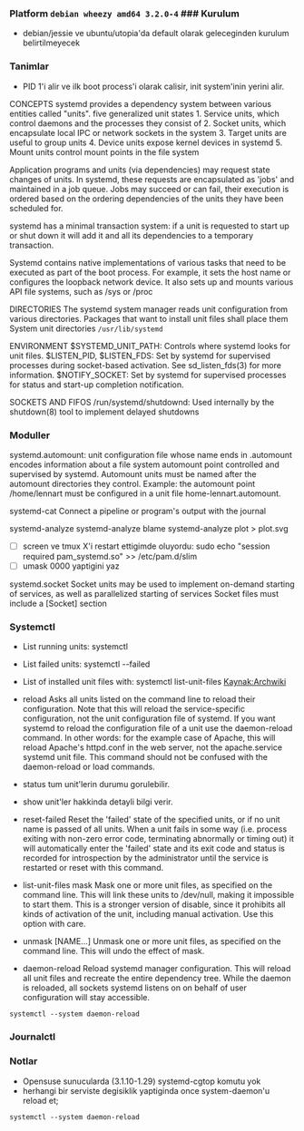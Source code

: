 ### Platform `debian wheezy amd64 3.2.0-4` ### Kurulum
* debian/jessie ve ubuntu/utopia'da default olarak geleceginden kurulum
belirtilmeyecek

### Tanimlar
* PID 1'i alir ve ilk boot process'i olarak calisir, init system'inin yerini
alir. 

CONCEPTS systemd provides a dependency system between various entities called
"units".  five generalized unit states 1. Service units, which control daemons
and the processes they consist of 2. Socket units, which encapsulate local IPC
or network sockets in the system 3. Target units are useful to group units 4.
Device units expose kernel devices in systemd 5. Mount units control mount
points in the file system

Application programs and units (via dependencies) may request state changes of
units. In systemd, these requests are encapsulated as 'jobs' and maintained in
a job queue. Jobs may succeed or can fail, their execution is ordered based on
the ordering dependencies of the units they have been scheduled for.

systemd has a minimal transaction system: if a unit is requested to start up or
shut down it will add it and all its dependencies to a temporary transaction.

Systemd contains native implementations of various tasks that need to be
executed as part of the boot process. For example, it sets the host name or
configures the loopback network device. It also sets up and mounts various API
file systems, such as /sys or /proc

DIRECTORIES 
The systemd system manager reads unit configuration from various
directories. Packages that want to install unit files shall place them System
unit directories `/usr/lib/systemd`

ENVIRONMENT 
$SYSTEMD_UNIT_PATH: Controls where systemd looks for unit files.
$LISTEN_PID, $LISTEN_FDS: Set by systemd for supervised processes during
socket-based activation. See sd_listen_fds(3) for more information.
$NOTIFY_SOCKET: Set by systemd for supervised processes for status and start-up
completion notification.

SOCKETS AND FIFOS 
/run/systemd/shutdownd: Used internally by the shutdown(8)
tool to implement delayed shutdowns

### Moduller #### 
systemd.automount: unit configuration file whose name ends in
.automount encodes information about a file system automount point controlled
and supervised by systemd.  Automount units must be named after the automount
directories they control.  Example: the automount point /home/lennart must be
configured in a unit file home-lennart.automount.

systemd-cat 
Connect a pipeline or program's output with the journal 

systemd-analyze 
systemd-analyze blame 
systemd-analyze plot > plot.svg
* [ ] screen ve tmux X'i restart ettigimde oluyordu:
sudo echo "session required pam_systemd.so" >>  /etc/pam.d/slim
* [ ] umask 0000 yaptigini yaz

systemd.socket Socket units may be used to implement on-demand starting of
services, as  well as parallelized starting of services Socket files must
include a [Socket] section

### Systemctl
* List running units: systemctl
* List failed units: systemctl --failed
* List of installed unit files with: systemctl list-unit-files
[Kaynak:Archwiki](https://wiki.archlinux.org/index.php/systemd)

* reload
 Asks all units listed on the command line to reload their configuration. Note
 that this will reload the service-specific configuration, not the unit
 configuration file of systemd. If you want systemd to reload the configuration
 file of a unit use the daemon-reload command. In other words: for the example
 case of Apache, this will reload Apache's httpd.conf in the web server, not
 the apache.service systemd unit file.  This command should not be confused
 with the daemon-reload or load commands.
* status
tum unit'lerin durumu gorulebilir.
* show
unit'ler hakkinda detayli bilgi verir.
* reset-failed
Reset the 'failed' state of the specified units, or if no unit name is passed
of all units. When a unit fails in some way (i.e. process exiting with non-zero
error code, terminating abnormally or timing out) it will automatically enter
the 'failed' state and its exit code and status is recorded for introspection
by the administrator until the service is restarted or reset with this command.
* list-unit-files mask
Mask one or more unit files, as specified on the command line. This will link
these units to /dev/null, making it impossible to start them. This is a
stronger version of disable, since it prohibits all kinds of activation of the
unit, including manual activation. Use this option with care.
* unmask [NAME...]
Unmask one or more unit files, as specified on the command line. This will undo
the effect of mask.

* daemon-reload
Reload systemd manager configuration. This will reload all unit files and
recreate the entire dependency tree. While the daemon is reloaded, all sockets
systemd listens on on behalf of user configuration will stay accessible.

```
systemctl --system daemon-reload
```

### Journalctl


### Notlar 
* Opensuse sunucularda (3.1.10-1.29) systemd-cgtop komutu yok
* herhangi bir serviste degisiklik yaptiginda once system-daemon'u reload et;
```
systemctl --system daemon-reload
```


